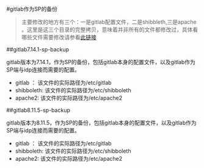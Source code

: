 #gitlab作为SP的备份

> 主要修改的地方有三个：一是gitlab配置文件，二是shibbleth,三是apache 。这里是这三个目录的完整拷贝，意味着并非所有的文件都修改过，具体看哪些文件需要修改请参看[此链接](https://github.com/jennyzhang8800/os_platform#SP-gitlab)

##gitlab7.14.1-sp-backup

  gitlab版本为7.14.1，作为SP的备份，包括gitlab本身的配置文件，以及gitlab作为SP端与idp连接而需要的配置。
  
  + gitlab ： 该文件的实际路径为/etc/gitlab  
  + shibboleth: 该文件的实际路径为/etc/shibboleth
  + apache2: 该文件的实际路径为/etc/apache2
  
  
##gitlab8.11.5-sp-backup

  gitlab版本为8.11.5，作为SP的备份，包括gitlab本身的配置文件，以及gitlab作为SP端与idp连接而需要的配置。
  
  + gitlab ： 该文件的实际路径为/etc/gitlab  
  + shibboleth: 该文件的实际路径为/etc/shibboleth
  + apache2: 该文件的实际路径为/etc/apache2
  
